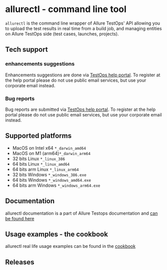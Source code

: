 # allurectl - command line tool

`allurectl` is the command line wrapper of Allure TestOps' API allowing you to upload the test results in real time from a build job, and managing entities on Allure TestOps side (test cases, launches, projects).

## Tech support

### enhancements suggestions

Enhancements suggestions are done via [TestOps help portal](https://help.qameta.io). To register at the help portal please do not use public email services, but use your corporate email instead.

### Bug reports

Bug reports are submitted via [TestOps help portal](https://help.qameta.io). To register at the help portal please do not use public email services, but use your corporate email instead.

## Supported platforms

- MacOS on Intel x64 `*_darwin_amd64`
- MacOS on M1 (arm64)`*_darwin_arm64`
- 32 bits Linux `*_linux_386`
- 64 bits Linux `*_linux_amd64`
- 64 bits arm Linux `*_linux_arm64`
- 32 bits Windows `*_windows_386.exe`
- 64 bits Windows `*_windows_amd64.exe`
- 64 bits arm Windows `*_windows_arm64.exe`

## Documentation

allurectl documentation is a part of Allure Testops documentation and [can be found here](https://docs.qameta.io/allure-testops/ecosystem/allurectl/)

## Usage examples - the cookbook

allurectl real life usage examples can be found in the [cookbook](https://docs.qameta.io/allure-testops/ecosystem/allurectl/#allurectl-cookbook)

## Releases

[GitHub]: https://github.com/allure-framework/allurectl/releases
